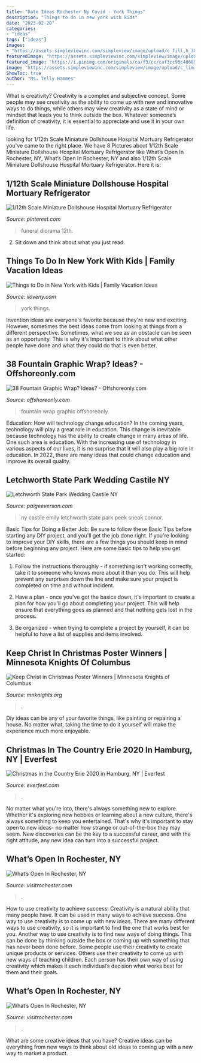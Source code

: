 ```yaml
---
title: "Date Ideas Rochester Ny Covid : York Things"
description: "Things to do in new york with kids"
date: "2023-02-20"
categories:
- "ideas"
tags: ["ideas"]
images:
- "https://assets.simpleviewinc.com/simpleview/image/upload/c_fill,h_300,q_75,w_770/v1/clients/rochester/C99D1556_9648_4DE2_93DD_78F526B64C49_6dcad335-e8de-4cd2-bf0f-81e030e6f3f4.png"
featuredImage: "https://assets.simpleviewinc.com/simpleview/image/upload/c_limit,h_1200,q_75,w_1200/v1/clients/newyorkstate/DarienLk_132_a42b1959-db4c-4c96-abf2-c2860403562f.jpg"
featured_image: "https://i.pinimg.com/originals/ca/f3/cc/caf3cc95c486896d0f8e8145f776b862.jpg"
image: "https://assets.simpleviewinc.com/simpleview/image/upload/c_limit,h_1200,q_75,w_1200/v1/clients/newyorkstate/DarienLk_132_a42b1959-db4c-4c96-abf2-c2860403562f.jpg"
ShowToc: true
author: "Ms. Telly Hammes"
---
```



What is creativity?
Creativity is a complex and subjective concept. Some people may see creativity as the ability to come up with new and innovative ways to do things, while others may view creativity as a state of mind or mindset that leads you to think outside the box. Whatever someone’s definition of creativity, it is essential to appreciate and use it in your own life.

	

		
looking for 1/12th Scale Miniature Dollshouse Hospital Mortuary Refrigerator you've came to the right place. We have 8 Pictures about 1/12th Scale Miniature Dollshouse Hospital Mortuary Refrigerator like What’s Open In Rochester, NY, What’s Open In Rochester, NY and also 1/12th Scale Miniature Dollshouse Hospital Mortuary Refrigerator. Here it is:
		
    
## 1/12th Scale Miniature Dollshouse Hospital Mortuary Refrigerator

<img loading=lazy src="https://i.pinimg.com/originals/ca/f3/cc/caf3cc95c486896d0f8e8145f776b862.jpg" onerror="this.onerror=null;this.src='https://tse1.mm.bing.net/th?id=OIP.8gOWaA6AP4gZbykhfCFc6AHaHB&amp;pid=15.1';" alt="1/12th Scale Miniature Dollshouse Hospital Mortuary Refrigerator">

_Source: pinterest.com_

>funeral diorama 12th. 

	

2. Sit down and think about what you just read.

    
## Things To Do In New York With Kids | Family Vacation Ideas

<img loading=lazy src="https://assets.simpleviewinc.com/simpleview/image/upload/c_limit,h_1200,q_75,w_1200/v1/clients/newyorkstate/DarienLk_132_a42b1959-db4c-4c96-abf2-c2860403562f.jpg" onerror="this.onerror=null;this.src='https://tse4.mm.bing.net/th?id=OIP.Cmr3uccdcfRXc6jidioY9QHaE8&amp;pid=15.1';" alt="Things to Do in New York with Kids | Family Vacation Ideas">

_Source: iloveny.com_

>york things. 

	

Invention ideas are everyone's favorite because they're new and exciting. However, sometimes the best ideas come from looking at things from a different perspective. Sometimes, what we see as an obstacle can be seen as an opportunity. This is why it's important to think about what other people have done and what they could do that is even better.

    
## 38 Fountain Graphic Wrap? Ideas? - Offshoreonly.com

<img loading=lazy src="https://www.offshoreonly.com/forums/attachments/fountain/474486d1336361906-38-fountain-graphic-wrap-ideas-fountain3.jpg" onerror="this.onerror=null;this.src='https://tse3.mm.bing.net/th?id=OIP.N_DWYkz3tHgb4TFqYQnufwHaFj&amp;pid=15.1';" alt="38 Fountain Graphic Wrap? Ideas? - Offshoreonly.com">

_Source: offshoreonly.com_

>fountain wrap graphic offshoreonly. 

	

Education: How will technology change education?
In the coming years, technology will play a great role in education. This change is inevitable because technology has the ability to create change in many areas of life. One such area is education. With the increasing use of technology in various aspects of our lives, it is no surprise that it will also play a big role in education. In 2022, there are many ideas that could change education and improve its overall quality.

    
## Letchworth State Park Wedding Castile NY

<img loading=lazy src="http://www.paigeeverson.com/uploads/1/0/4/9/10490981/e-ccer1_orig.jpg" onerror="this.onerror=null;this.src='https://tse4.mm.bing.net/th?id=OIP.Ohhhp6cmwKa793-L-5RNhwHaE7&amp;pid=15.1';" alt="Letchworth State Park Wedding Castile NY">

_Source: paigeeverson.com_

>ny castile emily letchworth state park peek sneak connor. 

	

Basic Tips for Doing a Better Job: Be sure to follow these Basic Tips before starting any DIY project, and you'll get the job done right.
If you're looking to improve your DIY skills, there are a few things you should keep in mind before beginning any project. Here are some basic tips to help you get started: 
1) Follow the instructions thoroughly - if something isn't working correctly, take it to someone who knows more about it than you do. This will help prevent any surprises down the line and make sure your project is completed on time and without incident. 

2) Have a plan - once you've got the basics down, it's important to create a plan for how you'll go about completing your project. This will help ensure that everything goes as planned and that nothing gets lost in the process. 

3) Be organized - when trying to complete a project by yourself, it can be helpful to have a list of supplies and items involved.

    
## Keep Christ In Christmas Poster Winners | Minnesota Knights Of Columbus

<img loading=lazy src="https://mnknights.org/wp-content/uploads/2017/05/Allison-Pokornowski-768x492.jpg" onerror="this.onerror=null;this.src='https://tse3.mm.bing.net/th?id=OIP.BuIeEeWYGOckdzCJeneTRQHaEv&amp;pid=15.1';" alt="Keep Christ in Christmas Poster Winners | Minnesota Knights of Columbus">

_Source: mnknights.org_

>. 

	

Diy ideas can be any of your favorite things, like painting or repairing a house. No matter what, taking the time to do it yourself will make the experience much more enjoyable.

    
## Christmas In The Country Erie 2020 In Hamburg, NY | Everfest

<img loading=lazy src="https://cloudfronteverfest.qcue.com/uploads/festival_series_hero_photo/hero_photo/171d9d90-7ca1-44fc-8db1-5fb3645febcf.jpg?v=1491589326" onerror="this.onerror=null;this.src='https://tse3.mm.bing.net/th?id=OIP.eytCprJwqebRWVc7V2yt2wHaE8&amp;pid=15.1';" alt="Christmas in the Country Erie 2020 in Hamburg, NY | Everfest">

_Source: everfest.com_

>. 

	

No matter what you're into, there's always something new to explore. Whether it's exploring new hobbies or learning about a new culture, there's always something to keep you entertained. That's why it's important to stay open to new ideas- no matter how strange or out-of-the-box they may seem. New discoveries can be the key to a successful career, and with the right attitude, any new idea can turn into a successful project.

    
## What’s Open In Rochester, NY

<img loading=lazy src="https://assets.simpleviewinc.com/simpleview/image/upload/c_fill,h_300,q_75,w_770/v1/clients/rochester/C99D1556_9648_4DE2_93DD_78F526B64C49_6dcad335-e8de-4cd2-bf0f-81e030e6f3f4.png" onerror="this.onerror=null;this.src='https://tse4.mm.bing.net/th?id=OIP.ifsjOuDiw4nDXeD5mxgWeAHaC4&amp;pid=15.1';" alt="What’s Open In Rochester, NY">

_Source: visitrochester.com_

>. 

	

How to use creativity to achieve success:
Creativity is a natural ability that many people have. It can be used in many ways to achieve success. One way to use creativity is to come up with new ideas. There are many different ways to use creativity, so it is important to find the one that works best for you. Another way to use creativity is to find new ways of doing things. This can be done by thinking outside the box or coming up with something that has never been done before. Some people use their creativity to create unique products or services. Others use their creativity to come up with new ways of teaching children. Each person has their own way of using creativity which makes it each individual’s decision what works best for them and their goals.

    
## What’s Open In Rochester, NY

<img loading=lazy src="https://assets.simpleviewinc.com/simpleview/image/upload/c_limit,h_1200,q_75,w_1200/v1/clients/rochester/C99D1556_9648_4DE2_93DD_78F526B64C49_6dcad335-e8de-4cd2-bf0f-81e030e6f3f4.png" onerror="this.onerror=null;this.src='https://tse1.mm.bing.net/th?id=OIP.6opafDUVA_4VRI-8e3AYfAHaDk&amp;pid=15.1';" alt="What’s Open In Rochester, NY">

_Source: visitrochester.com_

>. 

	

What are some creative ideas that you have?
Creative ideas can be everything from new ways to think about old ideas to coming up with a new way to market a product.

